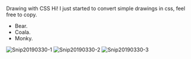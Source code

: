 Drawing with CSS
Hi!
I just started to convert simple drawings in css, feel free to copy.
* Bear.
* Coala.
* Monky.

<img src="https://i.ibb.co/K06fY0p/Snip20190330-1.png" alt="Snip20190330-1" border="0">
<img src="https://i.ibb.co/mbLrhsQ/Snip20190330-2.png" alt="Snip20190330-2" border="0">
<img src="https://i.ibb.co/Wx8jBbq/Snip20190330-3.png" alt="Snip20190330-3" border="0">
